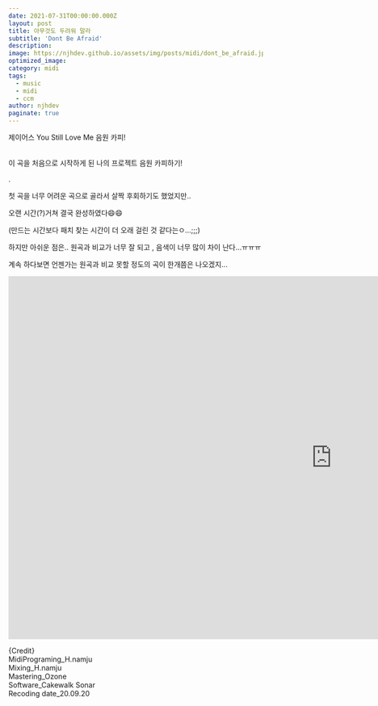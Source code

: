 ```yaml
---
date: 2021-07-31T00:00:00.000Z
layout: post
title: 아무것도 두려워 말라
subtitle: 'Dont Be Afraid'
description: 
image: https://njhdev.github.io/assets/img/posts/midi/dont_be_afraid.jpg
optimized_image: 
category: midi
tags:
  - music
  - midi
  - ccm
author: njhdev
paginate: true
---
```


제이어스 You Still Love Me 음원 카피!

<br/>
이 곡을 처음으로 시작하게 된 나의 프로젝트 음원 카피하기!

.

첫 곡을 너무 어려운 곡으로 골라서 살짝 후회하기도 했었지만..

오랜 시간(?)거쳐 결국 완성하였다😄😄

(만드는 시간보다 패치 찾는 시간이 더 오래 걸린 것 같다는ㅇ...;;;)

하지만 아쉬운 점은.. 원곡과 비교가 너무 잘 되고 , 음색이 너무 많이 차이 난다...ㅠㅠㅠ

계속 하다보면 언젠가는 원곡과 비교 못할 정도의 곡이 한개쯤은 나오겠지...

<iframe width="1280" height="720" src="https://www.youtube.com/embed/TsDi2NO-X_k" title="YouTube video player" frameborder="0" allow="accelerometer; autoplay; clipboard-write; encrypted-media; gyroscope; picture-in-picture" allowfullscreen></iframe>

{Credit}
<br/>MidiPrograming_H.namju
<br/>Mixing_H.namju
<br/>Mastering_Ozone
<br/>Software_Cakewalk Sonar
<br/>Recoding date_20.09.20
